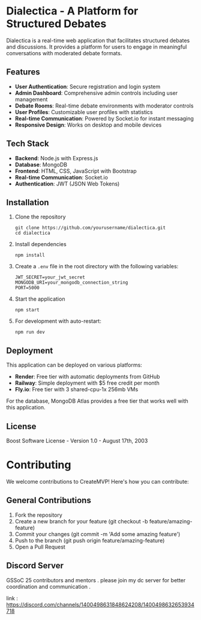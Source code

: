 # Dialectica - A Platform for Structured Debates

Dialectica is a real-time web application that facilitates structured debates and discussions. It provides a platform for users to engage in meaningful conversations with moderated debate formats.

## Features

- **User Authentication**: Secure registration and login system
- **Admin Dashboard**: Comprehensive admin controls including user management
- **Debate Rooms**: Real-time debate environments with moderator controls
- **User Profiles**: Customizable user profiles with statistics
- **Real-time Communication**: Powered by Socket.io for instant messaging
- **Responsive Design**: Works on desktop and mobile devices

## Tech Stack

- **Backend**: Node.js with Express.js
- **Database**: MongoDB
- **Frontend**: HTML, CSS, JavaScript with Bootstrap
- **Real-time Communication**: Socket.io
- **Authentication**: JWT (JSON Web Tokens)

## Installation

1. Clone the repository
   ```
   git clone https://github.com/yourusername/dialectica.git
   cd dialectica
   ```

2. Install dependencies
   ```
   npm install
   ```

3. Create a `.env` file in the root directory with the following variables:
   ```
   JWT_SECRET=your_jwt_secret
   MONGODB_URI=your_mongodb_connection_string
   PORT=5000
   ```

4. Start the application
   ```
   npm start
   ```

5. For development with auto-restart:
   ```
   npm run dev
   ```

## Deployment

This application can be deployed on various platforms:

- **Render**: Free tier with automatic deployments from GitHub
- **Railway**: Simple deployment with $5 free credit per month
- **Fly.io**: Free tier with 3 shared-cpu-1x 256mb VMs

For the database, MongoDB Atlas provides a free tier that works well with this application.

## License

Boost Software License - Version 1.0 - August 17th, 2003


# Contributing
We welcome contributions to CreateMVP! Here's how you can contribute:

## General Contributions

1. Fork the repository
2. Create a new branch for your feature (git checkout -b feature/amazing-feature)
3. Commit your changes (git commit -m 'Add some amazing feature')
4. Push to the branch (git push origin feature/amazing-feature)
5. Open a Pull Request

## Discord Server
GSSoC 25 contributors and mentors . please join my dc server for better coordination and communication .

link : https://discord.com/channels/1400498631848624208/1400498632653934718
